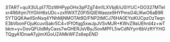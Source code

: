 $START$+quX3ULpI77DzWHPypOHx3pPZgT4m1LXVbj6/iJ0iYUC+DO327MTeIxr4R6ihjm7tYGhH6xUDc+zxflWXTZ0Fl5lQIEWaeze9HYPmsG4LlKwO6aB9R5YTQQKAwIlSnNsq4YNhMjNMOTAt9D/FNP2tMCJ76HA0EYsiKUCpzOzTeqnE3bVbonFOjuKcuviSakr5C4+tFfOfqg5xwJpJVSvMJR+KWvZ9aUEhrd4z+wTbkm+y+DovQFUidMyCaxs7wGHERJsVByJ5ovMPFL5wCdNYyrr6bVzftYYHGTQgyA1DnwATyjimXGoUZAMkWFZs6ep$END$